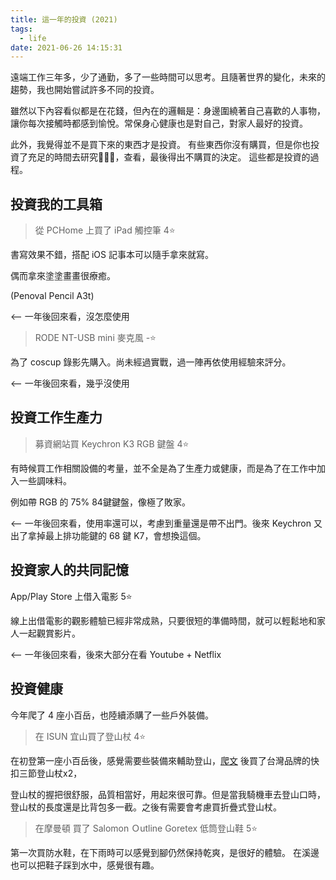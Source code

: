 ```yaml
---
title: 這一年的投資 (2021)
tags:
  - life
date: 2021-06-26 14:15:31
---
```


遠端工作三年多，少了通勤，多了一些時間可以思考。且隨著世界的變化，未來的趨勢，我也開始嘗試許多不同的投資。

雖然以下內容看似都是在花錢，但內在的邏輯是：身邊圍繞著自己喜歡的人事物，讓你每次接觸時都感到愉悅。常保身心健康也是對自己，對家人最好的投資。

此外，我覺得並不是買下來的東西才是投資。
有些東西你沒有購買，但是你也投資了充足的時間去研究，查看，最後得出不購買的決定。
這些都是投資的過程。

<!-- truncate -->

## 投資我的工具箱

> 從 PCHome 上買了 iPad 觸控筆 4⭐️

書寫效果不錯，搭配 iOS 記事本可以隨手拿來就寫。

偶而拿來塗塗畫畫很療癒。

(Penoval Pencil A3t)

 <-- 一年後回來看，沒怎麼使用

> RODE NT-USB mini 麥克風 -⭐️

為了 coscup 錄影先購入。尚未經過實戰，過一陣再依使用經驗來評分。

 <-- 一年後回來看，幾乎沒使用

## 投資工作生產力

> 募資網站買 Keychron K3 RGB 鍵盤 4⭐️

有時候買工作相關設備的考量，並不全是為了生產力或健康，而是為了在工作中加入一些調味料。

例如帶 RGB 的 75% 84鍵鍵盤，像極了敗家。

 <-- 一年後回來看，使用率還可以，考慮到重量還是帶不出門。後來 Keychron 又出了拿掉最上排功能鍵的 68 鍵 K7，會想換這個。

## 投資家人的共同記憶

App/Play Store 上借入電影 5⭐️

線上出借電影的觀影體驗已經非常成熟，只要很短的準備時間，就可以輕鬆地和家人一起觀賞影片。

 <-- 一年後回來看，後來大部分在看 Youtube + Netflix

## 投資健康

今年爬了 4 座小百岳，也陸續添購了一些戶外裝備。

> 在 ISUN 宜山買了登山杖 4⭐️

在初登第一座小百岳後，感覺需要些裝備來輔助登山，[爬文](https://isun.shoplineapp.com/pages/column01) 後買了台灣品牌的快扣三節登山杖x2，

登山杖的握把很舒服，品質相當好，用起來很可靠。但是當我騎機車去登山口時，登山杖的長度還是比背包多一截。之後有需要會考慮買折疊式登山杖。

> 在摩曼頓 買了 Salomon Ｏutline Goretex 低筒登山鞋 5⭐️

第一次買防水鞋，在下雨時可以感覺到腳仍然保持乾爽，是很好的體驗。
在溪邊也可以把鞋子踩到水中，感覺很有趣。
